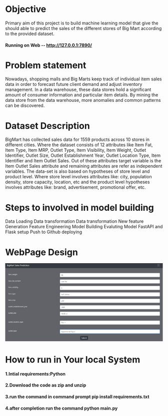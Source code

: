 # Objective
Primary aim of this project is to build machine learning model that give the should able to predict the sales of the different stores of Big Mart according to the provided dataset.
#### Running on Web -- http://127.0.0.1:7890/
# Problem statement
Nowadays, shopping malls and Big Marts keep track of individual item sales data in order to forecast future client demand and adjust inventory management. In a data warehouse, these data stores hold a significant amount of consumer information and particular item details. By mining the data store from the data warehouse, more anomalies and common patterns can be discovered.
# Dataset Description
BigMart has collected sales data for 1559 products across 10 stores in different cities. Where the dataset consists of 12 attributes like Item Fat, Item Type, Item MRP, Outlet Type, Item Visibility, Item Weight, Outlet Identifier, Outlet Size, Outlet Establishment Year, Outlet Location Type, Item Identifier and Item Outlet Sales. Out of these attributes target variable is the Item Outlet Sales attribute and remaining attributes are refer as independent variables. The data-set is also based on hypotheses of store level and product level. Where store level involves attributes like: city, population density, store capacity, location, etc and the product level hypotheses involves attributes like: brand, advertisement, promotional offer, etc.

# Steps to involved in model building
Data Loading
Data transformation
Data transformation
New feature Generation
Feature Engineering
Model Building
Evaluting Model
FastAPI and Flask setup
Push to Github
deploying

# WebPage Design
![](https://github.com/coderpro2000/Stores_sales_prediction_ineuron/blob/main/Images/Screenshot%202021-09-11%20142007.png)


# How to run in Your local System
#### 1.Intial requirements:Python
#### 2.Download the code as zip and unzip
#### 3.run the command in command prompt pip install requirements.txt
#### 4.after completion run the command python main.py
